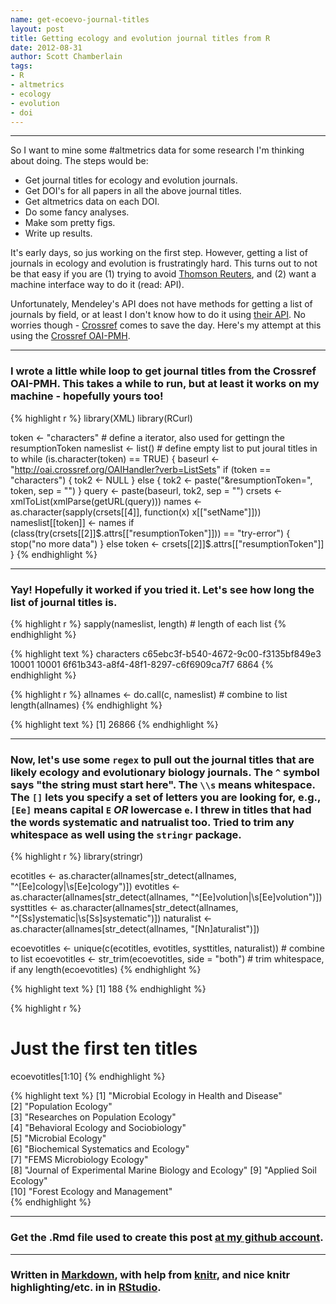 ```yaml
---
name: get-ecoevo-journal-titles
layout: post
title: Getting ecology and evolution journal titles from R
date: 2012-08-31
author: Scott Chamberlain
tags: 
- R
- altmetrics
- ecology
- evolution
- doi
---
```



*********

So I want to mine some #altmetrics data for some research I'm thinking about doing.  The steps would be: 

+ Get journal titles for ecology and evolution journals. 
+ Get DOI's for all papers in all the above journal titles. 
+ Get altmetrics data on each DOI. 
+ Do some fancy analyses. 
+ Make som pretty figs. 
+ Write up results. 

It's early days, so jus working on the first step.  However, getting a list of journals in ecology and evolution is frustratingly hard.  This turns out to not be that easy if you are (1) trying to avoid [Thomson Reuters](http://thomsonreuters.com/), and (2) want a machine interface way to do it (read: API). 

Unfortunately, Mendeley's API does not have methods for getting a list of journals by field, or at least I don't know how to do it using [their API](http://apidocs.mendeley.com/).  No worries though - [Crossref](http://crossref.org/) comes to save the day.   Here's my attempt at this using the [Crossref OAI-PMH](http://help.crossref.org/#using_oai_pmh).

*********

### I wrote a little while loop to get journal titles from the Crossref OAI-PMH. This takes a while to run, but at least it works on my machine - hopefully yours too!

{% highlight r %}
library(XML)
library(RCurl)

token <- "characters"  # define a iterator, also used for gettingn the resumptionToken
nameslist <- list()  # define empty list to put joural titles in to
while (is.character(token) == TRUE) {
    baseurl <- "http://oai.crossref.org/OAIHandler?verb=ListSets"
    if (token == "characters") {
        tok2 <- NULL
    } else {
        tok2 <- paste("&resumptionToken=", token, sep = "")
    }
    query <- paste(baseurl, tok2, sep = "")
    crsets <- xmlToList(xmlParse(getURL(query)))
    names <- as.character(sapply(crsets[[4]], function(x) x[["setName"]]))
    nameslist[[token]] <- names
    if (class(try(crsets[[2]]$.attrs[["resumptionToken"]])) == "try-error") {
        stop("no more data")
    } else token <- crsets[[2]]$.attrs[["resumptionToken"]]
}
{% endhighlight %}


*********

### Yay!  Hopefully it worked if you tried it.  Let's see how long the list of journal titles is. 

{% highlight r %}
sapply(nameslist, length)  # length of each list
{% endhighlight %}



{% highlight text %}
                          characters c65ebc3f-b540-4672-9c00-f3135bf849e3 
                               10001                                10001 
6f61b343-a8f4-48f1-8297-c6f6909ca7f7 
                                6864 
{% endhighlight %}



{% highlight r %}
allnames <- do.call(c, nameslist)  # combine to list
length(allnames)
{% endhighlight %}



{% highlight text %}
[1] 26866
{% endhighlight %}


*********


### Now, let's use some `regex` to pull out the journal titles that are likely ecology and evolutionary biology journals.  The `^` symbol says "the string must start here". The `\\s` means whitespace.  The `[]` lets you specify a set of letters you are looking for, e.g., `[Ee]` means capital `E` *OR* lowercase `e`.  I threw in titles that had the words systematic and natrualist too.  Tried to trim any whitespace as well using the `stringr` package. 

{% highlight r %}
library(stringr)

ecotitles <- as.character(allnames[str_detect(allnames, "^[Ee]cology|\\s[Ee]cology")])
evotitles <- as.character(allnames[str_detect(allnames, "^[Ee]volution|\\s[Ee]volution")])
systtitles <- as.character(allnames[str_detect(allnames, "^[Ss]ystematic|\\s[Ss]systematic")])
naturalist <- as.character(allnames[str_detect(allnames, "[Nn]aturalist")])

ecoevotitles <- unique(c(ecotitles, evotitles, systtitles, naturalist))  # combine to list
ecoevotitles <- str_trim(ecoevotitles, side = "both")  # trim whitespace, if any
length(ecoevotitles)
{% endhighlight %}



{% highlight text %}
[1] 188
{% endhighlight %}



{% highlight r %}

# Just the first ten titles
ecoevotitles[1:10]
{% endhighlight %}



{% highlight text %}
 [1] "Microbial Ecology in Health and Disease"           
 [2] "Population Ecology"                                
 [3] "Researches on Population Ecology"                  
 [4] "Behavioral Ecology and Sociobiology"               
 [5] "Microbial Ecology"                                 
 [6] "Biochemical Systematics and Ecology"               
 [7] "FEMS Microbiology Ecology"                         
 [8] "Journal of Experimental Marine Biology and Ecology"
 [9] "Applied Soil Ecology"                              
[10] "Forest Ecology and Management"                     
{% endhighlight %}

*********

### Get the .Rmd file used to create this post [at my github account](https://github.com/SChamberlain/schamberlain.github.com/blob/master/_drafts/2012-08-30-get-ecoevo-journal-titles.Rmd).

*********

### Written in [Markdown](http://daringfireball.net/projects/markdown/), with help from [knitr](http://yihui.name/knitr/), and nice knitr highlighting/etc. in in [RStudio](http://rstudio.org/).
